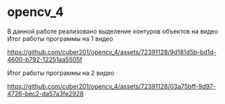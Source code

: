 # opencv_4
В данной работе реализовано выделение контуров объектов на видео 
Итог работы программы на 1 видео


https://github.com/cuber201/opencv_4/assets/72391128/9d181d5b-bd1d-4600-b792-12251aa5505f


Итог работы программы на 2 видео



https://github.com/cuber201/opencv_4/assets/72391128/03a75bff-9d97-4726-bec2-da57a3fe2928




